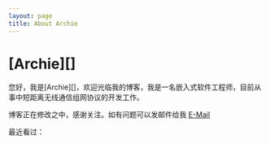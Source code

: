```yaml
---
layout: page
title: About Archie
---
```

# [Archie][]

您好，我是[Archie][]，欢迎光临我的博客，我是一名嵌入式软件工程师，目前从事中短距离无线通信组网协议的开发工作。

博客正在修改之中，感谢关注。如有问题可以发邮件给我 <a href="" title="E-MAIL" onclick="alert('archiex.archie at Gmail');return false;">E-Mail</a>

<!--*** 或者在<a href="http://weibo.com/beiyuu" title="我的闲言碎语" target="_blank" class="external">微博</a>关注我。********-->

最近看过：
<!--
<div><object classid="clsid:d27cdb6e-ae6d-11cf-96b8-444553540000" codebase="http://fpdownload.macromedia.com/pub/shockwave/cabs/flash/swflash.cab#version=7,0,0,0" width="650" height="505" id="passing" > <param name="movie" value="http://www.douban.com/doushow/beiyuu/collection_latest_movie|book_15_5_medium_logo_noself/doushow.swf" /> <param name="quality" value="high" /> <param name="scale" value="noscale"/> <param name="align" value="tl"/> <param name="wmode" value="transparent"/> <embed src="http://www.douban.com/doushow/beiyuu/collection_latest_movie|book_15_5_medium_logo_noself/doushow.swf" wmode="transparent" quality="high" width="650" height="505" name="passing" scale="noscale" align="tl" type="application/x-shockwave-flash" pluginspage="http://www.macromedia.com/go/getflashplayer" /> </object></div>
-->

<!--
<h3 class="about">More About Me</h3>
<div class="about-link">
    <a href="" title="E-MAIL" target="_blank" onclick="alert('archiex.archie at Gmail');return false;">eMail&gt;&gt;</a>
    <a href="http://www.douban.com/people/archie" title="我的书影音" target="_blank">豆瓣&gt;&gt;</a>
    <a href="http://weibo.com/archie" title="我的闲言碎语" target="_blank">新浪微博&gt;&gt;</a>
    <a href="http://www.github.com/archie" title="我的代码" target="_blank">Github&gt;&gt;</a>
    <a href="http://twitter.com/#!/archie" title="又一处的闲言碎语" target="_blank">Twitter&gt;&gt;</a>
    <a href="http://www.zhihu.com/people/archie" title="我回答的问题" target="_blank">知乎&gt;&gt;</a>
    <a href="http://www.markzhi.com/archie" title="我收集的图片" target="_blank">Markzhi&gt;&gt;</a>
</div>
-->

[BeiYuu]: http://beiyuu.com "BeiYuu"
